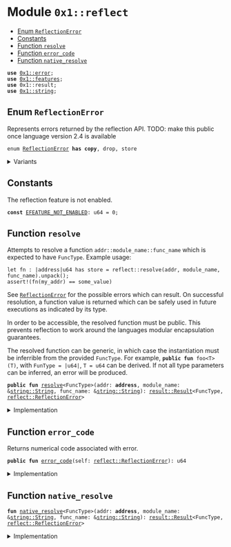 
<a id="0x1_reflect"></a>

# Module `0x1::reflect`



-  [Enum `ReflectionError`](#0x1_reflect_ReflectionError)
-  [Constants](#@Constants_0)
-  [Function `resolve`](#0x1_reflect_resolve)
-  [Function `error_code`](#0x1_reflect_error_code)
-  [Function `native_resolve`](#0x1_reflect_native_resolve)


<pre><code><b>use</b> <a href="error.md#0x1_error">0x1::error</a>;
<b>use</b> <a href="features.md#0x1_features">0x1::features</a>;
<b>use</b> 0x1::result;
<b>use</b> <a href="string.md#0x1_string">0x1::string</a>;
</code></pre>



<a id="0x1_reflect_ReflectionError"></a>

## Enum `ReflectionError`

Represents errors returned by the reflection API.
TODO: make this public once language version 2.4 is available


<pre><code>enum <a href="reflect.md#0x1_reflect_ReflectionError">ReflectionError</a> <b>has</b> <b>copy</b>, drop, store
</code></pre>



<details>
<summary>Variants</summary>


<details>
<summary>InvalidIdentifier</summary>


<details>
<summary>Fields</summary>


<dl>
</dl>


</details>

</details>

<details>
<summary>FunctionNotFound</summary>


<details>
<summary>Fields</summary>


<dl>
</dl>


</details>

</details>

<details>
<summary>FunctionNotAccessible</summary>


<details>
<summary>Fields</summary>


<dl>
</dl>


</details>

</details>

<details>
<summary>FunctionIncompatibleType</summary>


<details>
<summary>Fields</summary>


<dl>
</dl>


</details>

</details>

<details>
<summary>FunctionNotInstantiated</summary>


<details>
<summary>Fields</summary>


<dl>
</dl>


</details>

</details>

</details>

<a id="@Constants_0"></a>

## Constants


<a id="0x1_reflect_EFEATURE_NOT_ENABLED"></a>

The reflection feature is not enabled.


<pre><code><b>const</b> <a href="reflect.md#0x1_reflect_EFEATURE_NOT_ENABLED">EFEATURE_NOT_ENABLED</a>: u64 = 0;
</code></pre>



<a id="0x1_reflect_resolve"></a>

## Function `resolve`

Attempts to resolve a function <code>addr::module_name::func_name</code> which is expected to have <code>FuncType</code>.
Example usage:

```
let fn : |address|u64 has store = reflect::resolve(addr, module_name, func_name).unpack();
assert!(fn(my_addr) == some_value)
```

See <code><a href="reflect.md#0x1_reflect_ReflectionError">ReflectionError</a></code> for the possible errors which can result. On successful resolution,
a function value is returned which can be safely used in future executions as indicated by its
type.

In order to be accessible, the resolved function must be public. This prevents reflection to
work around the languages modular encapsulation guarantees.

The resolved function can be generic, in which case the instantiation must be inferrible
from the provided <code>FuncType</code>. For example, <code><b>public</b> <b>fun</b> foo&lt;T&gt;(T)</code>, with <code>FunType = |u64|</code>,
<code>T = u64</code> can be derived. If not all type parameters can be inferred, an error will be
produced.


<pre><code><b>public</b> <b>fun</b> <a href="reflect.md#0x1_reflect_resolve">resolve</a>&lt;FuncType&gt;(addr: <b>address</b>, module_name: &<a href="string.md#0x1_string_String">string::String</a>, func_name: &<a href="string.md#0x1_string_String">string::String</a>): <a href="result.md#0x1_result_Result">result::Result</a>&lt;FuncType, <a href="reflect.md#0x1_reflect_ReflectionError">reflect::ReflectionError</a>&gt;
</code></pre>



<details>
<summary>Implementation</summary>


<pre><code><b>public</b> <b>fun</b> <a href="reflect.md#0x1_reflect_resolve">resolve</a>&lt;FuncType&gt;(
    addr: <b>address</b>, module_name: &String, func_name: &String): Result&lt;FuncType, <a href="reflect.md#0x1_reflect_ReflectionError">ReflectionError</a>&gt; {
    <b>assert</b>!(<a href="features.md#0x1_features_is_function_reflection_enabled">features::is_function_reflection_enabled</a>(), <a href="error.md#0x1_error_invalid_state">error::invalid_state</a>(<a href="reflect.md#0x1_reflect_EFEATURE_NOT_ENABLED">EFEATURE_NOT_ENABLED</a>));
    <a href="reflect.md#0x1_reflect_native_resolve">native_resolve</a>(addr, module_name, func_name)
}
</code></pre>



</details>

<a id="0x1_reflect_error_code"></a>

## Function `error_code`

Returns numerical code associated with error.


<pre><code><b>public</b> <b>fun</b> <a href="reflect.md#0x1_reflect_error_code">error_code</a>(self: <a href="reflect.md#0x1_reflect_ReflectionError">reflect::ReflectionError</a>): u64
</code></pre>



<details>
<summary>Implementation</summary>


<pre><code><b>public</b> <b>fun</b> <a href="reflect.md#0x1_reflect_error_code">error_code</a>(self: <a href="reflect.md#0x1_reflect_ReflectionError">ReflectionError</a>): u64 {
    match (self) {
        InvalidIdentifier =&gt; 0,
        FunctionNotFound =&gt; 1,
        FunctionNotAccessible =&gt; 2,
        FunctionIncompatibleType =&gt; 3,
        FunctionNotInstantiated =&gt; 4
    }
}
</code></pre>



</details>

<a id="0x1_reflect_native_resolve"></a>

## Function `native_resolve`



<pre><code><b>fun</b> <a href="reflect.md#0x1_reflect_native_resolve">native_resolve</a>&lt;FuncType&gt;(addr: <b>address</b>, module_name: &<a href="string.md#0x1_string_String">string::String</a>, func_name: &<a href="string.md#0x1_string_String">string::String</a>): <a href="result.md#0x1_result_Result">result::Result</a>&lt;FuncType, <a href="reflect.md#0x1_reflect_ReflectionError">reflect::ReflectionError</a>&gt;
</code></pre>



<details>
<summary>Implementation</summary>


<pre><code><b>native</b> <b>fun</b> <a href="reflect.md#0x1_reflect_native_resolve">native_resolve</a>&lt;FuncType&gt;(
    addr: <b>address</b>, module_name: &String, func_name: &String): Result&lt;FuncType, <a href="reflect.md#0x1_reflect_ReflectionError">ReflectionError</a>&gt;;
</code></pre>



</details>


[move-book]: https://aptos.dev/move/book/SUMMARY
